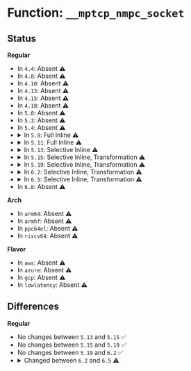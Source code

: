 # Function: <code>__mptcp_nmpc_socket</code>

## Status
<b>Regular</b>
<ul>
<li>
In <code>4.4</code>: Absent ⚠️
</li>
<li>
In <code>4.8</code>: Absent ⚠️
</li>
<li>
In <code>4.10</code>: Absent ⚠️
</li>
<li>
In <code>4.13</code>: Absent ⚠️
</li>
<li>
In <code>4.15</code>: Absent ⚠️
</li>
<li>
In <code>4.18</code>: Absent ⚠️
</li>
<li>
In <code>5.0</code>: Absent ⚠️
</li>
<li>
In <code>5.3</code>: Absent ⚠️
</li>
<li>
In <code>5.4</code>: Absent ⚠️
</li>
<li>
<details>
<summary>In <code>5.8</code>: Full Inline ⚠️</summary>

**Collision:** Unique Static

**Inline:** Full

**Transformation:** False

**Instances:**

```
In net/mptcp/protocol.c (ffffffff81baac73)
Location: net/mptcp/protocol.c:47
Inline: True
Inline callers:
  - net/mptcp/protocol.c:mptcp_poll
  - net/mptcp/protocol.c:mptcp_stream_accept
  - net/mptcp/protocol.c:mptcp_get_port
  - net/mptcp/protocol.c:mptcp_accept
  - net/mptcp/protocol.c:__mptcp_socket_create
```
</details>
</li>
<li>
<details>
<summary>In <code>5.11</code>: Full Inline ⚠️</summary>

**Collision:** Unique Static

**Inline:** Full

**Transformation:** False

**Instances:**

```
In net/mptcp/protocol.c (ffffffff81bbe265)
Location: net/mptcp/protocol.c:54
Inline: True
Inline callers:
  - net/mptcp/protocol.c:mptcp_stream_accept
  - net/mptcp/protocol.c:mptcp_listen
  - net/mptcp/protocol.c:mptcp_stream_connect
  - net/mptcp/protocol.c:mptcp_bind
  - net/mptcp/protocol.c:mptcp_get_port
  - net/mptcp/protocol.c:mptcp_setsockopt
  - net/mptcp/protocol.c:mptcp_setsockopt
  - net/mptcp/protocol.c:mptcp_accept
```
</details>
</li>
<li>
<details>
<summary>In <code>5.13</code>: Selective Inline ⚠️</summary>

```c
struct socket *__mptcp_nmpc_socket(const struct mptcp_sock *msk);
```

**Collision:** Unique Global

**Inline:** Selective

**Transformation:** False

**Instances:**

```
In net/mptcp/protocol.c (ffffffff81bad9f5)
Location: net/mptcp/protocol.c:58
Inline: True
Inline callers:
  - net/mptcp/protocol.c:mptcp_stream_accept
  - net/mptcp/protocol.c:mptcp_listen
  - net/mptcp/protocol.c:mptcp_stream_connect
  - net/mptcp/protocol.c:mptcp_bind
  - net/mptcp/protocol.c:mptcp_get_port
  - net/mptcp/protocol.c:mptcp_accept
Direct callers:
  - net/mptcp/pm_netlink.c:mptcp_pm_nl_create_listen_socket
  - net/mptcp/sockopt.c:mptcp_getsockopt
  - net/mptcp/sockopt.c:mptcp_setsockopt
  - net/mptcp/sockopt.c:mptcp_setsockopt_sol_socket
```
**Symbols:**

```
ffffffff81bae490-ffffffff81bae4b9: __mptcp_nmpc_socket (STB_GLOBAL)
```
</details>
</li>
<li>
<details>
<summary>In <code>5.15</code>: Selective Inline, Transformation ⚠️</summary>

```c
struct socket *__mptcp_nmpc_socket(const struct mptcp_sock *msk);
```

**Collision:** Unique Global

**Inline:** Selective

**Transformation:** True

**Instances:**

```
In net/mptcp/protocol.c (ffffffff81c7a425)
Location: net/mptcp/protocol.c:63
Inline: True
Inline callers:
  - net/mptcp/protocol.c:mptcp_stream_accept
  - net/mptcp/protocol.c:mptcp_listen
  - net/mptcp/protocol.c:mptcp_stream_connect
  - net/mptcp/protocol.c:mptcp_bind
  - net/mptcp/protocol.c:mptcp_get_port
  - net/mptcp/protocol.c:mptcp_accept
Direct callers:
  - net/mptcp/pm_netlink.c:mptcp_pm_nl_create_listen_socket
  - net/mptcp/sockopt.c:mptcp_getsockopt
  - net/mptcp/sockopt.c:mptcp_setsockopt
  - net/mptcp/sockopt.c:mptcp_setsockopt_sol_socket
```
**Symbols:**

```
ffffffff81d43602-ffffffff81d43617: __mptcp_nmpc_socket.cold (STB_LOCAL)
ffffffff81c7a7d0-ffffffff81c7a817: __mptcp_nmpc_socket (STB_GLOBAL)
```
</details>
</li>
<li>
<details>
<summary>In <code>5.19</code>: Selective Inline, Transformation ⚠️</summary>

```c
struct socket *__mptcp_nmpc_socket(const struct mptcp_sock *msk);
```

**Collision:** Unique Global

**Inline:** Selective

**Transformation:** True

**Instances:**

```
In net/mptcp/protocol.c (ffffffff81e1eb4a)
Location: net/mptcp/protocol.c:65
Inline: True
Inline callers:
  - net/mptcp/protocol.c:mptcp_stream_accept
  - net/mptcp/protocol.c:mptcp_listen
  - net/mptcp/protocol.c:mptcp_stream_connect
  - net/mptcp/protocol.c:mptcp_bind
  - net/mptcp/protocol.c:mptcp_get_port
  - net/mptcp/protocol.c:mptcp_accept
Direct callers:
  - net/mptcp/pm_netlink.c:mptcp_pm_nl_create_listen_socket
  - net/mptcp/sockopt.c:mptcp_getsockopt
  - net/mptcp/sockopt.c:mptcp_setsockopt
  - net/mptcp/sockopt.c:mptcp_setsockopt_sol_tcp
  - net/mptcp/sockopt.c:mptcp_setsockopt_v4
  - net/mptcp/sockopt.c:mptcp_setsockopt_sol_socket
```
**Symbols:**

```
ffffffff81f100e4-ffffffff81f100f9: __mptcp_nmpc_socket.cold (STB_LOCAL)
ffffffff81e1f820-ffffffff81e1f87f: __mptcp_nmpc_socket (STB_GLOBAL)
```
</details>
</li>
<li>
<details>
<summary>In <code>6.2</code>: Selective Inline, Transformation ⚠️</summary>

```c
struct socket *__mptcp_nmpc_socket(const struct mptcp_sock *msk);
```

**Collision:** Unique Global

**Inline:** Selective

**Transformation:** True

**Instances:**

```
In net/mptcp/protocol.c (ffffffff81ff54da)
Location: net/mptcp/protocol.c:56
Inline: True
Inline callers:
  - net/mptcp/protocol.c:mptcp_stream_accept
  - net/mptcp/protocol.c:mptcp_listen
  - net/mptcp/protocol.c:mptcp_bind
  - net/mptcp/protocol.c:mptcp_connect
  - net/mptcp/protocol.c:mptcp_get_port
  - net/mptcp/protocol.c:mptcp_accept
  - net/mptcp/protocol.c:mptcp_sendmsg
Direct callers:
  - net/mptcp/pm_netlink.c:mptcp_pm_nl_create_listen_socket
  - net/mptcp/sockopt.c:mptcp_getsockopt
  - net/mptcp/sockopt.c:mptcp_setsockopt
  - net/mptcp/sockopt.c:mptcp_setsockopt_sol_tcp
  - net/mptcp/sockopt.c:mptcp_setsockopt_sol_tcp
  - net/mptcp/sockopt.c:mptcp_setsockopt_v4
  - net/mptcp/sockopt.c:mptcp_setsockopt_sol_socket
```
**Symbols:**

```
ffffffff820b6412-ffffffff820b6427: __mptcp_nmpc_socket.cold (STB_LOCAL)
ffffffff81ff67d0-ffffffff81ff682f: __mptcp_nmpc_socket (STB_GLOBAL)
```
</details>
</li>
<li>
<details>
<summary>In <code>6.5</code>: Selective Inline, Transformation ⚠️</summary>

```c
struct socket *__mptcp_nmpc_socket(struct mptcp_sock *msk);
```

**Collision:** Unique Global

**Inline:** Selective

**Transformation:** True

**Instances:**

```
In net/mptcp/protocol.c (ffffffff82072983)
Location: net/mptcp/protocol.c:111
Inline: True
Direct callers:
  - net/mptcp/protocol.c:mptcp_listen
  - net/mptcp/protocol.c:mptcp_bind
  - net/mptcp/protocol.c:mptcp_connect
  - net/mptcp/protocol.c:mptcp_sendmsg
  - net/mptcp/pm_netlink.c:mptcp_pm_nl_create_listen_socket
  - net/mptcp/sockopt.c:mptcp_getsockopt
  - net/mptcp/sockopt.c:mptcp_setsockopt
  - net/mptcp/sockopt.c:mptcp_setsockopt_sol_tcp
  - net/mptcp/sockopt.c:mptcp_setsockopt_sol_tcp
  - net/mptcp/sockopt.c:mptcp_setsockopt_v4
  - net/mptcp/sockopt.c:mptcp_setsockopt_sol_socket
```
**Symbols:**

```
ffffffff821378d4-ffffffff821378ed: __mptcp_nmpc_socket.cold (STB_LOCAL)
ffffffff82072940-ffffffff82072afe: __mptcp_nmpc_socket (STB_GLOBAL)
```
</details>
</li>
<li>
In <code>6.8</code>: Absent ⚠️
</li>
</ul>
<b>Arch</b>
<ul>
<li>
In <code>arm64</code>: Absent ⚠️
</li>
<li>
In <code>armhf</code>: Absent ⚠️
</li>
<li>
In <code>ppc64el</code>: Absent ⚠️
</li>
<li>
In <code>riscv64</code>: Absent ⚠️
</li>
</ul>
<b>Flavor</b>
<ul>
<li>
In <code>aws</code>: Absent ⚠️
</li>
<li>
In <code>azure</code>: Absent ⚠️
</li>
<li>
In <code>gcp</code>: Absent ⚠️
</li>
<li>
In <code>lowlatency</code>: Absent ⚠️
</li>
</ul>

## Differences
<b>Regular</b>
<ul>
<li>
No changes between <code>5.13</code> and <code>5.15</code> ✅
</li>
<li>
No changes between <code>5.15</code> and <code>5.19</code> ✅
</li>
<li>
No changes between <code>5.19</code> and <code>6.2</code> ✅
</li>
<li>
<details>
<summary>Changed between <code>6.2</code> and <code>6.5</code> ⚠️</summary>
<ul>
<li>
<b>Param type changed. </b>
<code>const struct mptcp_sock *msk</code> ➡️ <code>struct mptcp_sock *msk</code>
</li>
</ul>
</details>
</li>
</ul>
